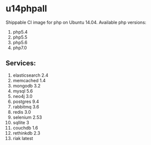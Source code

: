 u14phpall
===============
Shippable CI image for php on Ubuntu 14.04. Available php versions:
 1. php5.4
 2. php5.5
 3. php5.6
 4. php7.0

## Services:

1. elasticsearch 2.4
2. memcached 1.4
3. mongodb 3.2
4. mysql 5.6
5. neo4j 3.0
6. postgres 9.4
7. rabbitmq 3.6
8. redis 3.0
9. selenium 2.53
10. sqllite 3
11. couchdb 1.6
12. rethinkdb 2.3
13. riak latest
